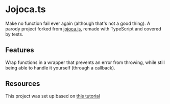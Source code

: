 # Jojoca.ts

Make no function fail ever again (although that's not a good thing).
A parody project forked from [jojoca.js](https://github.com/jorgealves/jojoca.js), remade with TypeScript and covered by tests.

## Features

Wrap functions in a wrapper that prevents an error from throwing, while still being able to handle it yourself (through a callback).

## Resources

This project was set up based on [this tutorial](https://khalilstemmler.com/blogs/typescript/node-starter-project/)
